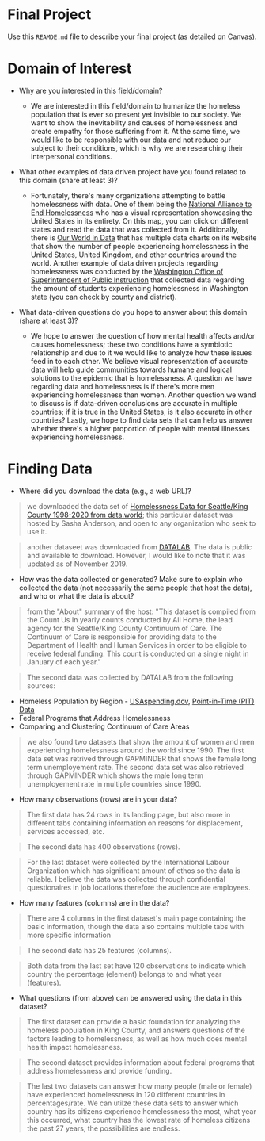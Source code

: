 # Final Project
Use this `REAMDE.md` file to describe your final project (as detailed on Canvas).

# Domain of Interest
- Why are you interested in this field/domain?

  - We are interested in this field/domain to humanize the homeless population that is ever so present yet invisible to our society. We want to show the inevitability and causes of homelessness and create empathy for those suffering from it. At the same time, we would like to be responsible with our data and not reduce our subject to their conditions, which is why we are researching their interpersonal conditions.

- What other examples of data driven project have you found related to this domain (share at least 3)?
   - Fortunately, there's many organizations attempting to battle homelessness with data. One of them being the [National Alliance to End Homelessness](https://endhomelessness.org/homelessness-in-america/homelessness-statistics/state-of-homelessness-2020/) who has a visual representation showcasing the United States in its entirety. On this map, you can click on different states and read the data that was collected from it. Additionally, there is [Our World in Data](https://ourworldindata.org/homelessness) that has multiple data charts on its website that show the number of people experiencing homelessness in the United States, United Kingdom, and other countries around the world. Another example of data driven projects regarding homelessness was conducted by the [Washington Office of Superintendent of Public Instruction](https://www.k12.wa.us/student-success/access-opportunity-education/homeless-education/homeless-student-data-grant-recipients) that collected data regarding the amount of students experiencing homelessness in Washington state (you can check by county and district).


- What data-driven questions do you hope to answer about this domain (share at least 3)?

  - We hope to answer the question of how mental health affects and/or causes homelessness; these two conditions have a symbiotic relationship and due to it we would like to analyze how these issues feed in to each other. We believe visual representation of accurate data will help guide communities towards humane and logical solutions to the epidemic that is homelessness. A question we have regarding data and homelessness is if there's more men experiencing homelessness than women. Another question we wand to discuss is if data-driven conclusions are accurate in multiple countries; if it is true in the United States, is it also accurate in other countries? Lastly, we hope to find data sets that can help us answer whether there's a higher proportion of people with mental illnesses experiencing homelessness.

# Finding Data
- Where did you download the data (e.g., a web URL)?

>we downloaded the data set of [Homelessness Data for Seattle/King County 1998-2020 from data.world](https://data.world/sasha/count-us-in-report-homelessness-data); this particular dataset was hosted by Sasha Anderson, and open to any organization who seek to use it.

>another dataseet was downloaded from [DATALAB](https://datalab.usaspending.gov/homelessness-analysis/#section-geography). The data is public and available to download. However, I would like to note that it was updated as of November 2019.

- How was the data collected or generated? Make sure to explain who collected the data (not necessarily the same people that host the data), and who or what the data is about?

>from the "About" summary of the host: "This dataset is compiled from the Count Us In yearly counts conducted by All Home, the lead agency for the Seattle/King County Continuum of Care. The Continuum of Care is responsible for providing data to the Department of Health and Human Services in order to be eligible to receive federal funding. This count is conducted on a single night in January of each year."

>The second data was collected by DATALAB from the following sources:
  - Homeless Population by Region - [USAspending.dov](https://www.usaspending.gov/search), [Point-in-Time (PIT) Data](https://www.hudexchange.info/resource/3031/pit-and-hic-data-since-2007/)
  - Federal Programs that Address Homelessness
  - Comparing and Clustering Continuum of Care Areas
  
> we also found two datasets that show the amount of women and men experiencing homelessness around the world since 1990. The first data set was retrived through GAPMINDER that shows the female long term unemployement rate. The second data set was also retrieved through GAPMINDER which shows the male long term unemployement rate in multiple countries since 1990.

- How many observations (rows) are in your data?

>The first data has 24 rows in its landing page, but also more in different tabs containing information on reasons for displacement, services accessed, etc.

>The second data has 400 observations (rows).

>For the last dataset were collected by the International Labour Organization which has significant amount of ethos so the data is reliable. I believe the data was collected through confidential questionaires in job locations therefore the audience are employees.

- How many features (columns) are in the data?

>There are 4 columns in the first dataset's main page containing the basic information, though the data also contains multiple tabs with more specific information

>The second data has 25 features (columns).

>Both data from the last set have 120 observations to indicate which country the percentage (element) belongs to and what year (features).

- What questions (from above) can be answered using the data in this dataset?

>The first dataset can provide a basic foundation for analyzing the homeless population in King County, and answers questions of the factors leading to homelessness, as well as how much does mental health impact homelessness.

>The second dataset provides information about federal programs that address homelessness and provide funding. 

>The last two datasets can answer how many people (male or female) have experienced homelessness in 120 different countries in percentages/rate. We can utilze these data sets to answer which country has its citizens experience homelessness the most, what year this occurred, what country has the lowest rate of homeless citizens the past 27 years, the possibilities are endless.
